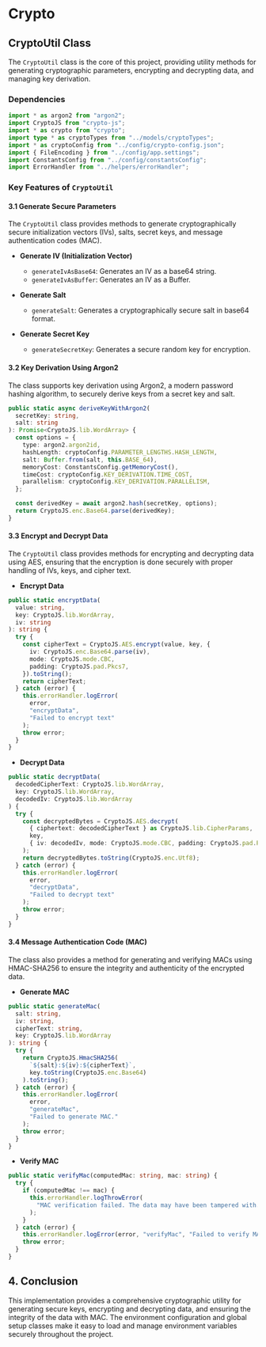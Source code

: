 # Crypto

## CryptoUtil Class

The `CryptoUtil` class is the core of this project, providing utility methods for generating cryptographic parameters, encrypting and decrypting data, and managing key derivation.

### Dependencies

```typescript
import * as argon2 from "argon2";
import CryptoJS from "crypto-js";
import * as crypto from "crypto";
import type * as cryptoTypes from "../models/cryptoTypes";
import * as cryptoConfig from "../config/crypto-config.json";
import { FileEncoding } from "../config/app.settings";
import ConstantsConfig from "../config/constantsConfig";
import ErrorHandler from "../helpers/errorHandler";
```

### Key Features of `CryptoUtil`

#### 3.1 Generate Secure Parameters

The `CryptoUtil` class provides methods to generate cryptographically secure initialization vectors (IVs), salts, secret keys, and message authentication codes (MAC).

- **Generate IV (Initialization Vector)**
  - `generateIvAsBase64`: Generates an IV as a base64 string.
  - `generateIvAsBuffer`: Generates an IV as a Buffer.

- **Generate Salt**
  - `generateSalt`: Generates a cryptographically secure salt in base64 format.

- **Generate Secret Key**
  - `generateSecretKey`: Generates a secure random key for encryption.

#### 3.2 Key Derivation Using Argon2

The class supports key derivation using Argon2, a modern password hashing algorithm, to securely derive keys from a secret key and salt.

```typescript
public static async deriveKeyWithArgon2(
  secretKey: string,
  salt: string
): Promise<CryptoJS.lib.WordArray> {
  const options = {
    type: argon2.argon2id,
    hashLength: cryptoConfig.PARAMETER_LENGTHS.HASH_LENGTH,
    salt: Buffer.from(salt, this.BASE_64),
    memoryCost: ConstantsConfig.getMemoryCost(),
    timeCost: cryptoConfig.KEY_DERIVATION.TIME_COST,
    parallelism: cryptoConfig.KEY_DERIVATION.PARALLELISM,
  };

  const derivedKey = await argon2.hash(secretKey, options);
  return CryptoJS.enc.Base64.parse(derivedKey);
}
```

#### 3.3 Encrypt and Decrypt Data

The `CryptoUtil` class provides methods for encrypting and decrypting data using AES, ensuring that the encryption is done securely with proper handling of IVs, keys, and cipher text.

- **Encrypt Data**

```typescript
public static encryptData(
  value: string,
  key: CryptoJS.lib.WordArray,
  iv: string
): string {
  try {
    const cipherText = CryptoJS.AES.encrypt(value, key, {
      iv: CryptoJS.enc.Base64.parse(iv),
      mode: CryptoJS.mode.CBC,
      padding: CryptoJS.pad.Pkcs7,
    }).toString();
    return cipherText;
  } catch (error) {
    this.errorHandler.logError(
      error,
      "encryptData",
      "Failed to encrypt text"
    );
    throw error;
  }
}
```

- **Decrypt Data**

```typescript
public static decryptData(
  decodedCipherText: CryptoJS.lib.WordArray,
  key: CryptoJS.lib.WordArray,
  decodedIv: CryptoJS.lib.WordArray
) {
  try {
    const decryptedBytes = CryptoJS.AES.decrypt(
      { ciphertext: decodedCipherText } as CryptoJS.lib.CipherParams,
      key,
      { iv: decodedIv, mode: CryptoJS.mode.CBC, padding: CryptoJS.pad.Pkcs7 }
    );
    return decryptedBytes.toString(CryptoJS.enc.Utf8);
  } catch (error) {
    this.errorHandler.logError(
      error,
      "decryptData",
      "Failed to decrypt text"
    );
    throw error;
  }
}
```

#### 3.4 Message Authentication Code (MAC)

The class also provides a method for generating and verifying MACs using HMAC-SHA256 to ensure the integrity and authenticity of the encrypted data.

- **Generate MAC**

```typescript
public static generateMac(
  salt: string,
  iv: string,
  cipherText: string,
  key: CryptoJS.lib.WordArray
): string {
  try {
    return CryptoJS.HmacSHA256(
      `${salt}:${iv}:${cipherText}`,
      key.toString(CryptoJS.enc.Base64)
    ).toString();
  } catch (error) {
    this.errorHandler.logError(
      error,
      "generateMac",
      "Failed to generate MAC."
    );
    throw error;
  }
}
```

- **Verify MAC**

```typescript
public static verifyMac(computedMac: string, mac: string) {
  try {
    if (computedMac !== mac) {
      this.errorHandler.logThrowError(
        "MAC verification failed. The data may have been tampered with."
      );
    }
  } catch (error) {
    this.errorHandler.logError(error, "verifyMac", "Failed to verify MAC");
    throw error;
  }
}
```

## 4. Conclusion

This implementation provides a comprehensive cryptographic utility for generating secure keys, encrypting and decrypting data, and ensuring the integrity of the data with MAC. The environment configuration and global setup classes make it easy to load and manage environment variables securely throughout the project.

